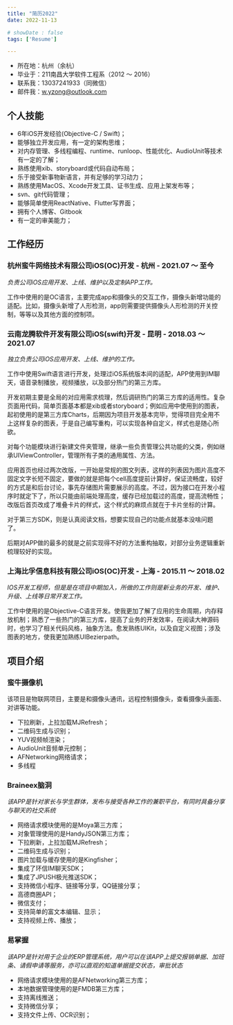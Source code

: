```yaml
---
title: "简历2022"
date: 2022-11-13

# showDate : false
tags: ['Resume']

---
```


- 所在地：杭州（余杭）
- 毕业于：211南昌大学软件工程系（2012 ～ 2016）
- 联系我：13037241933（同微信）
- 邮件我：w.yzong@outlook.com

## 个人技能
- 6年iOS开发经验(Objective-C / Swift)；
- 能够独立开发应用，有一定的架构思维；
- 对内存管理、多线程编程、runtime、runloop、性能优化、AudioUnit等技术有一定的了解；
- 熟练使用xib、storyboard或代码自动布局；
- 乐于接受新事物新语言，并有足够的学习动力；
- 熟练使用MacOS、Xcode开发工具、证书生成、应用上架发布等；
- svn、git代码管理；
- 能够简单使用ReactNative、Flutter写界面；
- 拥有个人博客、Gitbook
- 有一定的审美能力；

## 工作经历

### 杭州蛮牛网络技术有限公司iOS(OC)开发 - 杭州 - 2021.07 ～ 至今
*负责公司iOS应用开发、上线、维护以及定制APP工作。*

工作中使用的是OC语言，主要完成app和摄像头的交互工作，摄像头新增功能的适配。比如，摄像头新增了人形检测，app则需要提供摄像头人形检测的开关控制，等等以及其他方面的控制项。

### 云南龙腾软件开发有限公司iOS(swift)开发 - 昆明 - 2018.03 ～ 2021.07
*独立负责公司iOS应用开发、上线、维护的工作。*

工作中使用Swift语言进行开发，处理过iOS系统版本间的适配，APP使用到IM聊天，语音录制播放，视频播放，以及部分热门的第三方库。

开发初期主要是全局的对应用需求梳理，然后调研热门的第三方库的适用性。复杂页面用代码，简单页面基本都是xib或者storyboard；例如应用中使用到的图表，起初使用的是第三方库Charts，后期因为项目开发基本完毕，觉得项目完全用不上这样复杂的图表，于是自己编写重构，可以实现各种自定义，样式也是随心所欲。

对每个功能模块进行新建文件夹管理，继承一些负责管理公共功能的父类，例如继承UIViewController，管理所有子类的通用属性、方法。

应用首页也经过两次改版，一开始是常规的图文列表，这样的列表因为图片高度不固定文字长短不固定，要做的就是把每个cell高度提前计算好，保证流畅度，较好的方式是和后台讨论，事先存储图片需要展示的高度。不过，因为接口在开发小程序时就定下了，所以只能由前端处理高度，缓存已经加载过的高度，提高流畅性；改版后首页改成了堆叠卡片的样式，这个样式的麻烦点就在于卡片坐标的计算。

对于第三方SDK，则是认真阅读文档，想要实现自己的功能点就基本没啥问题了。

后期对APP做的最多的就是之前实现得不好的方法重构抽取，对部分业务逻辑重新梳理较好的实现。

### 上海比孚信息科技有限公司iOS(OC)开发 - 上海 - 2015.11 ～ 2018.02
*IOS开发工程师，但是是在项目中期加入，所做的工作则是新业务的开发、维护、升级、上线等日常开发工作。*

工作中使用的是Objective-C语言开发。使我更加了解了应用的生命周期，内存释放机制；熟悉了一些热门的第三方库，提高了业务的开发效率，在阅读大神源码时，也学习了相关代码风格，抽象方法。愈发熟练UIKit，以及自定义视图；涉及图表的地方，使我更加熟练UIBezierpath。

## 项目介绍

### 蛮牛摄像机
该项目是物联网项目，主要是和摄像头通讯，远程控制摄像头，查看摄像头画面、对讲等功能。

- 下拉刷新，上拉加载MJRefresh；
- 二维码生成与识别；
- YUV视频帧渲染；
- AudioUnit音频单元控制；
- AFNetworking网络请求；
- 多线程

### Braineex脑洞
*该APP是针对家长与学生群体，发布与接受各种工作的兼职平台，有同时具备分享与聊天的社交系统*

- 网络请求模块使用的是Moya第三方库；
- 对象管理使用的是HandyJSON第三方库；
- 下拉刷新，上拉加载MJRefresh；
- 二维码生成与识别；
- 图片加载与缓存使用的是Kingfisher；
- 集成了环信IM聊天SDK；
- 集成了JPUSH极光推送SDK；
- 支持微信小程序、链接等分享，QQ链接分享；
- 高德商圈API；
- 微信支付；
- 支持简单的富文本编辑、显示；
- 支持视频上传、播放；

### 易掌握
*该APP是针对用于企业的ERP管理系统，用户可以在该APP上提交报销单据、加班条、请假申请等服务，亦可以直观的知道单据提交状态，审批状态*

- 网络请求模块使用的是AFNetworking第三方库；
- 本地数据管理使用的是FMDB第三方库；
- 支持离线推送；
- 支持微信分享；
- 支持文件上传、OCR识别；